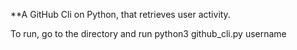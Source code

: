 **A GitHub Cli on Python, that retrieves user activity.

To run, go to the directory and run
python3 github_cli.py username